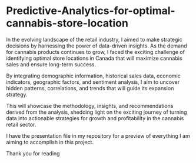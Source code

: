 # Predictive-Analytics-for-optimal-cannabis-store-location
In the evolving landscape of the retail industry, I aimed to make strategic decisions by harnessing the power of data-driven insights. As the demand for cannabis products continues to grow, I faced the exciting challenge of identifying optimal store locations in Canada that will maximize cannabis sales and ensure long-term success.

By integrating demographic information, historical sales data, economic indicators, geographic factors, and sentiment analysis, I aim to uncover hidden patterns, correlations, and trends that will guide its expansion strategy.

This will showcase the methodology, insights, and recommendations derived from the analysis, shedding light on the exciting journey of turning data into actionable strategies for growth and profitability in the cannabis retail sector.

I have the presentation file in my repository for a preview of everything I am aiming to accomplish in this project.

Thank you for reading
